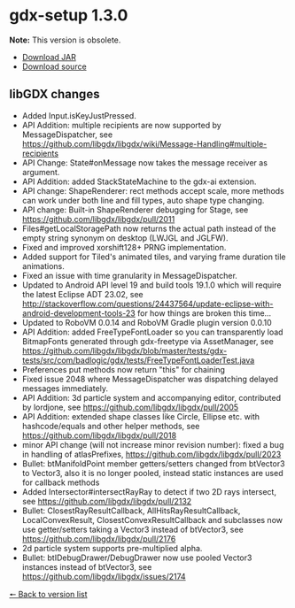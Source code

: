 # gdx-setup 1.3.0

**Note:** This version is obsolete.

* [Download JAR](https://github.com/JavaCakeGames/gdx-setup-archive/raw/main/gdx-setup_1.3.0.jar)
* [Download source](https://github.com/JavaCakeGames/gdx-setup-archive/raw/main/sources/gdx-setup_1.3.0.zip)

## libGDX changes

- Added Input.isKeyJustPressed.
- API Addition: multiple recipients are now supported by MessageDispatcher, see https://github.com/libgdx/libgdx/wiki/Message-Handling#multiple-recipients
- API Change: State#onMessage now takes the message receiver as argument.
- API Addition: added StackStateMachine to the gdx-ai extension.
- API change: ShapeRenderer: rect methods accept scale, more methods can work under both line and fill types, auto shape type changing.
- API change: Built-in ShapeRenderer debugging for Stage, see https://github.com/libgdx/libgdx/pull/2011
- Files#getLocalStoragePath now returns the actual path instead of the empty string synonym on desktop (LWJGL and JGLFW).
- Fixed and improved xorshift128+ PRNG implementation.
- Added support for Tiled's animated tiles, and varying frame duration tile animations.
- Fixed an issue with time granularity in MessageDispatcher.
- Updated to Android API level 19 and build tools 19.1.0 which will require the latest Eclipse ADT 23.02, see http://stackoverflow.com/questions/24437564/update-eclipse-with-android-development-tools-23 for how things are broken this time...
- Updated to RoboVM 0.0.14 and RoboVM Gradle plugin version 0.0.10
- API Addition: added FreeTypeFontLoader so you can transparently load BitmapFonts generated through gdx-freetype via AssetManager, see https://github.com/libgdx/libgdx/blob/master/tests/gdx-tests/src/com/badlogic/gdx/tests/FreeTypeFontLoaderTest.java
- Preferences put methods now return "this" for chaining
- Fixed issue 2048 where MessageDispatcher was dispatching delayed messages immediately.
- API Addition: 3d particle system and accompanying editor, contributed by lordjone, see https://github.com/libgdx/libgdx/pull/2005
- API Addition: extended shape classes like Circle, Ellipse etc. with hashcode/equals and other helper methods, see https://github.com/libgdx/libgdx/pull/2018
- minor API change (will not increase minor revision number): fixed a bug in handling of atlasPrefixes, https://github.com/libgdx/libgdx/pull/2023
- Bullet: btManifoldPoint member getters/setters changed from btVector3 to Vector3, also it is no longer pooled, instead static instances are used for callback methods
- Added Intersector#intersectRayRay to detect if two 2D rays intersect, see https://github.com/libgdx/libgdx/pull/2132
- Bullet: ClosestRayResultCallback, AllHitsRayResultCallback, LocalConvexResult, ClosestConvexResultCallback and subclasses now use getter/setters taking a Vector3 instead of btVector3, see https://github.com/libgdx/libgdx/pull/2176
- 2d particle system supports pre-multiplied alpha.
- Bullet: btIDebugDrawer/DebugDrawer now use pooled Vector3 instances instead of btVector3, see https://github.com/libgdx/libgdx/issues/2174

[🠔 Back to version list](https://javacakegames.github.io/gdx-setup-archive/)
